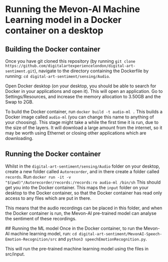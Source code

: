 # Running the Mevon-AI Machine Learning model in a Docker container on a desktop

## Building the Docker container
Once you have git cloned this repository (by running `git clone https://github.com/digitalartexperiencelondon/digital-art-sentiment.git`), navigate to the directory containing the Dockerfile by running:
`cd digital-art-sentiment/sensing/Audio`.

Open Docker desktop (on your desktop, you should be able to search for Docker in your applications and open it). This will open an application. Go to Settings/Resources, and increase the memory allocation to 3.50GB and the Swap to 2GB.

To build the Docker container, run
`docker build -t audio-ml .`
This builds a Docker image called `audio-ml` (you can change this name to anything of your choosing). This stage might take a while the first time it is run, due to the size of the layers. It will download a large amount from the internet, so it may be worth using Ethernet or closing other applications which are downloading.

## Running the Docker container
Whilst in the `digital-art-sentiment/sensing/Audio` folder on your desktop, create a new folder called `Autorecorder`, and in there create a folder called `records`.
Run
`docker run -it -v "$(pwd)"/Autorecorder/records:/records:ro audio-ml /bin/sh`
This should get you into the Docker container. This maps the `input` folder on your desktop to the Docker container, so that the Docker container has read only access to any files which are put in there.

This means that the audio recordings can be placed in this folder, and when the Docker container is run, the Mevon-AI pre-trained model can analyse the sentiment of these recordings.

## Running the ML model
Once in the Docker container, to run the Mevon-AI machine learning model, run:
`cd digital-art-sentiment/MevonAI-Speech-Emotion-Recognition/src`
and
`python3 speechEmotionRecognition.py`.

This will run the pre-trained machine learning model using the files in src/input.
